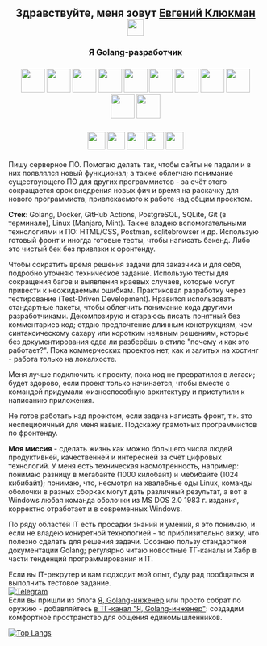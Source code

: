 <h2 align="center">Здравствуйте, меня зовут <a href="https://vk.com/e.klyukman" target="_blank">Евгений Клюкман</a> 
<img src="https://github.com/blackcater/blackcater/raw/main/images/Hi.gif" height="32"/></h2>
<h3 align="center">Я Golang-разработчик</h3>
<!-- Первая строка иллюстраций технологий -->
<h3 align="center"><img src="https://user-images.githubusercontent.com/25181517/192149581-88194d20-1a37-4be8-8801-5dc0017ffbbe.png" height="47"/><!--Голанг-->
<img src="https://cdn.iconscout.com/icon/free/png-512/free-linux-21-1174928.png" height="47"/><!-- Линукс -->
<img src="https://cdn.iconscout.com/icon/free/png-512/free-windows-19-190819.png" height="47"/><!-- Винда -->
<img src="https://user-images.githubusercontent.com/25181517/192108372-f71d70ac-7ae6-4c0d-8395-51d8870c2ef0.png" height="47"/><!-- Гит -->
<img src="https://user-images.githubusercontent.com/25181517/192107858-fe19f043-c502-4009-8c47-476fc89718ad.png" height="47"/><!-- RestAPI -->
<img src="https://user-images.githubusercontent.com/25181517/192107854-765620d7-f909-4953-a6da-36e1ef69eea6.png" height="47"/><!-- HTTP -->
<img src="https://user-images.githubusercontent.com/25181517/117207330-263ba280-adf4-11eb-9b97-0ac5b40bc3be.png" height="47"/><!-- Докер -->
<img src="https://user-images.githubusercontent.com/25181517/183868728-b2e11072-00a5-47e2-8a4e-4ebbb2b8c554.png" height="47"/><!-- CI/CD -->
<img src="https://user-images.githubusercontent.com/25181517/192158606-7c2ef6bd-6e04-47cf-b5bc-da2797cb5bda.png" height="47"/><!-- Баш -->
<img src="https://github.com/marwin1991/profile-technology-icons/assets/136815194/82df4543-236b-4e45-9604-5434e3faab17" height="47"/> <!-- SQLite -->
<img src="https://user-images.githubusercontent.com/25181517/117208740-bfb78400-adf5-11eb-97bb-09072b6bedfc.png" height="47"/></h3> <!-- PostgreSQL -->
<!-- Вторая строка иллюстраций технологий -->
<h3 align="center"><img src="https://user-images.githubusercontent.com/25181517/192108891-d86b6220-e232-423a-bf5f-90903e6887c3.png" height="35"/><!-- VSC -->
<img src="https://user-images.githubusercontent.com/25181517/192158954-f88b5814-d510-4564-b285-dff7d6400dad.png" height="35"/><!-- HTML -->
<img src="https://user-images.githubusercontent.com/25181517/183898674-75a4a1b1-f960-4ea9-abcb-637170a00a75.png" height="35"/><!-- HTML -->
<img src="https://cdn.iconscout.com/icon/free/png-512/free-postman-3521648-2945092.png?f=webp&w=256" height="35"/><!-- Postman -->
<img src="https://user-images.githubusercontent.com/25181517/186711335-a3729606-5a78-4496-9a36-06efcc74f800.png" height="35"/></h3><!-- Postman -->

Пишу серверное ПО. Помогаю делать так, чтобы сайты не падали и в них появлялся новый функционал; а также облегчаю понимание существующего ПО для других программистов - за счёт этого сокращается срок внедрения новых фич и время на раскачку для нового программиста, привлекаемого к работе над общим проектом.

<b>Стек</b>: Golang, Docker, GitHub Actions, PostgreSQL, SQLite, Git (в терминале), Linux (Manjaro, Mint). Также владею вспомогательными технологиями и ПО: HTML/CSS, Postman, sqlitebrowser и др. Использую готовый фронт и иногда готовые тесты, чтобы написать бэкенд. Либо это чистый бек без привязки к фронтенду. 

Чтобы сократить время решения задачи для заказчика и для себя, подробно уточняю техническое задание. Использую тесты для сокращения багов и выявления краевых случаев, которые могут привести к неожидаемым ошибкам. Практиковал разработку через тестирование (Test-Driven Development). Нравится использовать стандартные пакеты, чтобы облегчить понимание кода другими разработчиками. Декомпозирую и стараюсь писать понятный без комментариев код; отдаю предпочтение длинным конструкциям, чем синтаксическому сахару или коротким неявным решениям, которые без документирования едва ли разберёшь в стиле "почему и как это работает?". Пока коммерческих проектов нет, как и залитых на хостинг - работа только на локалхосте.

Меня лучше подключить к проекту, пока код не превратился в легаси; будет здорово, если проект только начинается, чтобы вместе с командой придумали жизнеспособную архитектуру и приступили к написанию приложения.

Не готов работать над проектом, если  задача написать фронт, т.к. это неспецифичный для меня навык. Подскажу грамотных программистов по фронтенду.

<b>Моя миссия</b> - сделать жизнь как можно большего числа людей продуктивней, качественней и интересней за счёт цифровых технологий.
У меня есть техническая насмотренность, например: понимаю разницу в мегабайте (1000 килобайт) и мебибайте (1024 кибибайт); понимаю, что, несмотря на хвалебные оды Linux, команды оболочки в разных сборках могут дать различный результат, а вот в Windows любая команда оболочки из MS DOS 2.0 1983 г. издания, корректно отработает и в современных Windows. 

По ряду областей IT есть просадки знаний и умений, я это понимаю, и если не владею конкретной технологией - то приблизительно вижу, что полезно сделать для решения задачи. Осознаю пользу стандартной документации Golang; регулярно читаю новостные ТГ-каналы и Хабр в части тенденций программирования и IT.

Если вы IT-рекрутер и вам подходит мой опыт, буду рад пообщаться и выполнить тестовое задание.<br>
[![Telegram](https://img.shields.io/badge/Telegram-2CA5E0?style=for-the-badge&logo=telegram&logoColor=white)](https://t.me/EvKly)<br>
Если вы пришли из блога <a href="https://dzen.ru/go_" target="_blank">Я, Golang-инженер</a> или просто собрат по оружию - добавляйтесь <a href="https://t.me/+ZGac_D1V4wFjYzRi" target="_blank">в ТГ-канал "Я, Golang-инженер"</a>: создадим комфортное пространство для общения единомышленников. 

[![Top Langs](https://github-readme-stats.vercel.app/api/top-langs/?username=jedyEvgeny&layout=compact)](https://github.com/anuraghazra/github-readme-stats)






